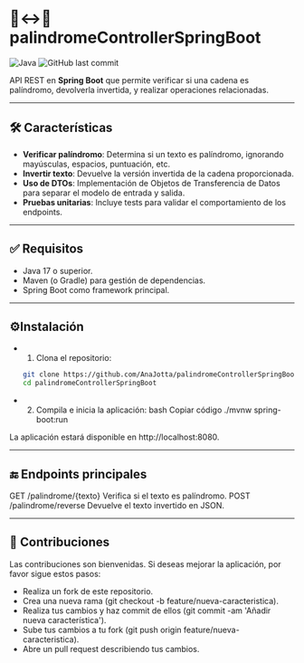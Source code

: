 # 📖↔️📖 palindromeControllerSpringBoot
![Java](https://img.shields.io/badge/Java-ED8B00?style=for-the-badge&logo=java&logoColor=white)
![GitHub last commit](https://img.shields.io/github/last-commit/AnaJotta/palindromeControllerSpringBoot)

API REST en **Spring Boot** que permite verificar si una cadena es palíndromo, devolverla invertida, y realizar operaciones relacionadas.

---

## 🛠️ Características

- **Verificar palíndromo**: Determina si un texto es palíndromo, ignorando mayúsculas, espacios, puntuación, etc.
- **Invertir texto**: Devuelve la versión invertida de la cadena proporcionada.
- **Uso de DTOs**: Implementación de Objetos de Transferencia de Datos para separar el modelo de entrada y salida.
- **Pruebas unitarias**: Incluye tests para validar el comportamiento de los endpoints.

---

## ✅ Requisitos

- Java 17 o superior.
- Maven (o Gradle) para gestión de dependencias.
- Spring Boot como framework principal.

---

## ⚙️Instalación

- 1. Clona el repositorio:

   ```bash
   git clone https://github.com/AnaJotta/palindromeControllerSpringBoot.git
   cd palindromeControllerSpringBoot

- 2. Compila e inicia la aplicación:
bash
Copiar código
./mvnw spring-boot:run

La aplicación estará disponible en http://localhost:8080.

---

## 🔚 Endpoints principales

GET	/palindrome/{texto}	Verifica si el texto es palíndromo.
POST	/palindrome/reverse	Devuelve el texto invertido en JSON.

---

## 👏 Contribuciones
Las contribuciones son bienvenidas. Si deseas mejorar la aplicación, por favor sigue estos pasos:
- Realiza un fork de este repositorio.
- Crea una nueva rama (git checkout -b feature/nueva-caracteristica).
- Realiza tus cambios y haz commit de ellos (git commit -am 'Añadir nueva característica').
- Sube tus cambios a tu fork (git push origin feature/nueva-caracteristica).
- Abre un pull request describiendo tus cambios.


